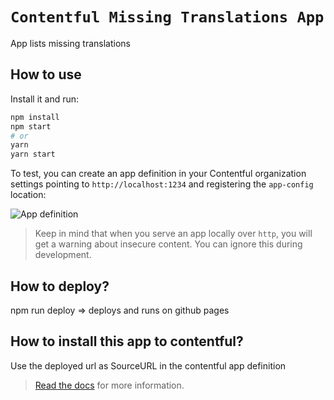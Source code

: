 # `Contentful Missing Translations App`

App lists missing translations


## How to use

Install it and run:

```bash
npm install
npm start
# or
yarn
yarn start
```

To test, you can create an app definition in your Contentful organization settings pointing to `http://localhost:1234` and registering the `app-config` location:

![App definition](https://images.ctfassets.net/tz3n7fnw4ujc/6jjsBToDLY7OP9Yy4KXWGx/14813081b1ab56cf11aee903e474054e/Screenshot_2020-05-06_at_11.35.40.png?w=1800)

> Keep in mind that when you serve an app locally over `http`, you will get a warning about insecure content. You can ignore this during development.

## How to deploy?

npm run deploy => deploys and runs on github pages

## How to install this app to contentful?

Use the deployed url as SourceURL in the contentful app definition


> [Read the docs](https://www.contentful.com/developers/docs/extensibility/app-framework/) for more information.
